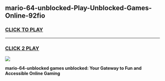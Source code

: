 
## mario-64-unblocked-Play-Unblocked-Games-Online-92fio
<h3>
<a href="https://premium76.site?title=mario-64-unblocked&ref=25A">CLICK TO PLAY</a></h3>
<hr>

<h3>
<a href="https://premium76.site?title=mario-64-unblocked&ref=25A">CLICK 2 PLAY</a>
  
</h3>

<a href="https://premium76.site?title=mario-64-unblocked&ref=25A"><img src="https://clearcache.store/games.png"></a>


**mario-64-unblocked games unblocked: Your Gateway to Fun and Accessible Online Gaming**
